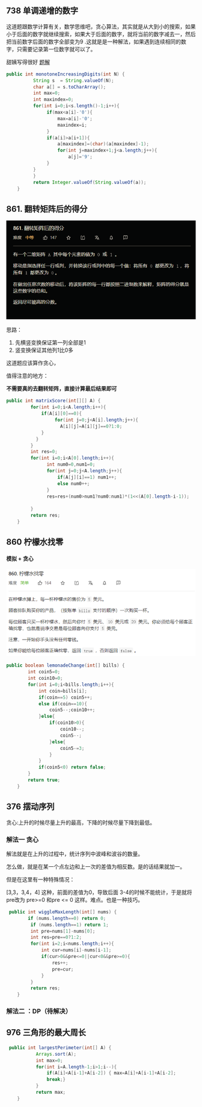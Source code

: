 ## 738 单调递增的数字

这道题跟数学计算有关，数学思维吧，贪心算法，其实就是从大到小的搜索，如果小于后面的数字就继续搜索，如果大于后面的数字，就将当前的数字减去一，然后把当前数字后面的数字全部变为9 .这就是是一种解法，如果遇到连续相同的数字，只需要记录第一位数字就可以了。

甜姨写得很好 [题解](https://leetcode-cn.com/problems/monotone-increasing-digits/solution/jian-dan-tan-xin-shou-ba-shou-jiao-xue-k-a0mp/)

```java
public int monotoneIncreasingDigits(int N) {
          String s  = String.valueOf(N);
          char a[] = s.toCharArray();
          int max=0;
          int maxindex=0;
          for(int i=0;i<s.length()-1;i++){
               if(max<a[i]-'0'){
                   max=a[i]-'0';
                   maxindex=i;
               }
               if(a[i]>a[i+1]){
                   a[maxindex]=(char)(a[maxindex]-1);
                   for(int j=maxindex+1;j<a.length;j++){
                       a[j]='9';
               }
          }
          }
          return Integer.valueOf(String.valueOf(a));
    }
```





## 861. 翻转矩阵后的得分

![翻转矩阵后的得分](861.png)

思路：

1. 先横竖变换保证第一列全部是1
2. 竖变换保证其他列1比0多

这道题应该算作贪心，

值得注意的地方：

 **不需要真的去翻转矩阵，直接计算最后结果即可** 

```java 
public int matrixScore(int[][] A) {
         for(int i=0;i<A.length;i++){
             if(A[i][0]==0){
                  for(int j=0;j<A[i].length;j++){
                    A[i][j]=A[i][j]==0?1:0;
             }
           }
         }
         int res=0;
         for(int i=0;i<A[0].length;i++){
               int num0=0,num1=0;
               for(int j=0;j<A.length;j++){
                   if(A[j][i]==1) num1++;
                   else num0++;
               }
               res=res+(num0>num1?num0:num1)*(1<<(A[0].length-i-1));

         }
         return res;
    } 
```

## 860 柠檬水找零

#### 模拟 + 贪心

![柠檬水](柠檬水.png)

```java 
public boolean lemonadeChange(int[] bills) {
        int coin5=0;
        int coin10=0;
        for(int i=0;i<bills.length;i++){
            int coin=bills[i];
            if(coin==5) coin5++;
            else if(coin==10){
                coin5--;coin10++;
            }else{
                if(coin10>0){
                    coin10--;
                    coin5--;
                }else{
                    coin5-=3;
                }
            }
            if(coin5<0) return false;
        }
        return true;
    }
```

## 376 摆动序列

 贪心:上升的时候尽量上升的最高，下降的时候尽量下降到最低。 

### 解法一 贪心

解法就是在上升的过程中，统计序列中波峰和波谷的数量。

怎么做，就是在某一个点左边和上一次的差值为相反数。是的话结果就加一。

但是在这里有一种特殊情况：

[3,3，3,4，4]  这种，前面的差值为0，导致后面 3-4的时候不能统计，于是就将pre改为 pre>=0 和pre <= 0 这样。难点。也是一种技巧。

```java 
 public int wiggleMaxLength(int[] nums) {
        if (nums.length==0) return 0;
         if (nums.length==1) return 1;
         int pre=nums[1]-nums[0];
         int res=pre==0?1:2;
         for(int i=2;i<nums.length;i++){
             int cur=nums[i]-nums[i-1];
             if(cur>0&&pre<=0||cur<0&&pre>=0){
                 res++;
                 pre=cur;
             }
         }
         return res;
    }
```

### 解法二 ：DP（待解决）

## 976 三角形的最大周长

```java
 public int largestPerimeter(int[] A) {
           Arrays.sort(A);
           int max=0;
           for(int i=A.length-1;i>1;i--){
               if(A[i]<A[i-1]+A[i-2]) { max=A[i]+A[i-1]+A[i-2];
               break;}
           }
           return max;
    }
```

